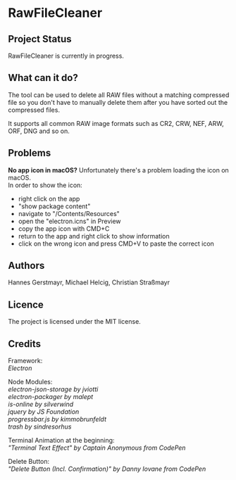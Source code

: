 # RawFileCleaner

## Project Status
RawFileCleaner is currently in progress.

## What can it do?
The tool can be used to delete all RAW files without a matching compressed file so you don't have to manually delete them after you have sorted out the compressed files.

It supports all common RAW image formats such as CR2, CRW, NEF, ARW, ORF, DNG and so on.

## Problems
**No app icon in macOS?**
Unfortunately there's a problem loading the icon on macOS.<br>
In order to show the icon: 
- right click on the app
- "show package content"
- navigate to "/Contents/Resources"
- open the "electron.icns" in Preview
- copy the app icon with CMD+C
- return to the app and right click to show information
- click on the wrong icon and press CMD+V to paste the correct icon

## Authors
Hannes Gerstmayr, Michael Helcig, Christian Straßmayr

## Licence
The project is licensed under the MIT license.

## Credits

Framework: <br>
*Electron*

Node Modules: <br>
*electron-json-storage by jviotti <br>
electron-packager by malept <br>
is-online by silverwind <br>
jquery by JS Foundation <br>
progressbar.js by kimmobrunfeldt <br>
trash by sindresorhus <br>*

Terminal Animation at the beginning: <br>
*"Terminal Text Effect" by Captain Anonymous from CodePen*

Delete Button: <br>
*"Delete Button (Incl. Confirmation)" by Danny Iovane from CodePen*
